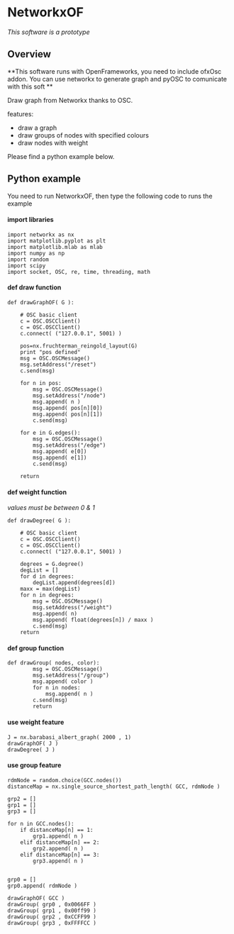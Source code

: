 # NetworkxOF

*This software is a prototype*

## Overview

**This software runs with OpenFrameworks, you need to include ofxOsc addon. You can use networkx to generate graph and pyOSC to comunicate with this soft **

Draw graph from Networkx thanks to OSC. 

features:
- draw a graph
- draw groups of nodes with specified colours
- draw nodes with weight

Please find a python example below.

## Python example

You need to run NetworkxOF, then type the following code to runs the example

#### import libraries
	import networkx as nx
	import matplotlib.pyplot as plt
	import matplotlib.mlab as mlab
	import numpy as np 
	import random 
	import scipy
	import socket, OSC, re, time, threading, math

#### def draw function
	def drawGraphOF( G ):
	    
	    # OSC basic client
	    c = OSC.OSCClient()
	    c = OSC.OSCClient()
	    c.connect( ("127.0.0.1", 5001) )
	
	    pos=nx.fruchterman_reingold_layout(G)
	    print "pos defined"
	    msg = OSC.OSCMessage()
	    msg.setAddress("/reset")
	    c.send(msg)
	
	    for n in pos:
	        msg = OSC.OSCMessage()
	        msg.setAddress("/node")
	        msg.append( n )
	        msg.append( pos[n][0])
	        msg.append( pos[n][1])
	        c.send(msg)
	
	    for e in G.edges():
	        msg = OSC.OSCMessage()
	        msg.setAddress("/edge")
	        msg.append( e[0])
	        msg.append( e[1])
	        c.send(msg)
	        
	    return

#### def weight function  
*values must be between 0 & 1*

	def drawDegree( G ):
	    
	    # OSC basic client
	    c = OSC.OSCClient()
	    c = OSC.OSCClient()
	    c.connect( ("127.0.0.1", 5001) )
	    
	    degrees = G.degree()
	    degList = []
	    for d in degrees:
	        degList.append(degrees[d])
	    maxx = max(degList)
	    for n in degrees:
	        msg = OSC.OSCMessage()
	        msg.setAddress("/weight")
	        msg.append( n)
	        msg.append( float(degrees[n]) / maxx )
	        c.send(msg)
	    return
  
#### def group function
	def drawGroup( nodes, color):
	        msg = OSC.OSCMessage()
	        msg.setAddress("/group")
	        msg.append( color )
	        for n in nodes:
	            msg.append( n )
	        c.send(msg)
	        return


#### use weight feature
	J = nx.barabasi_albert_graph( 2000 , 1)
	drawGraphOF( J )
	drawDegree( J )



#### use group feature

	rdmNode = random.choice(GCC.nodes())
	distanceMap = nx.single_source_shortest_path_length( GCC, rdmNode )
	
	grp2 = []
	grp1 = []
	grp3 = []
	
	for n in GCC.nodes():
	    if distanceMap[n] == 1:
	        grp1.append( n )
	    elif distanceMap[n] == 2:
	        grp2.append( n )
	    elif distanceMap[n] == 3:
	        grp3.append( n )
	        
	
	grp0 = []
	grp0.append( rdmNode )
	
	drawGraphOF( GCC )
	drawGroup( grp0 , 0x0066FF )
	drawGroup( grp1 , 0x00ff99 )
	drawGroup( grp2 , 0xCCFF99 )
	drawGroup( grp3 , 0xFFFFCC )





